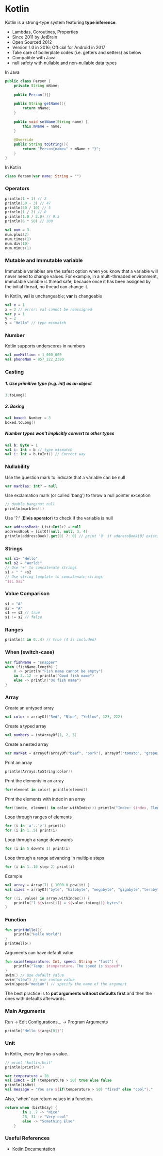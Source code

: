 # Kotlin
Kotlin is a strong-type system featuring **type inference**. 
- Lambdas, Coroutines, Properties
- Since 2011 by JetBrain
- Open Sourced 2012
- Version 1.0 in 2016; Official for Android in 2017
- Take care of boilerplate codes (i.e. getters and setters) as below
- Compatible with Java
- null safety with nullable and non-nullable data types

In Java
```java
public class Person {
    private String mName;
    
    public Person(){}
    
    public String getName(){
        return mName;
    }  
    
    public void setName(String name) {
        this.mName = name;
    }
    
    @Override
    public String toString(){
        return "Person{name=" + mName + "}"; 
    }
} 
```
In Kotlin
```kotlin
class Person(var name: String = "")
```


### Operators
```kotlin
println(1 + 1) // 2
println(50 - 3) // 47
println(50 / 10) // 5
println(1 / 2) // 0
println(1.0 / 2.0) // 0.5
println(6 * 50) // 300

val num = 3
num.plus(2)
num.times(1)
num.div(10)
num.minus(1)
```
### Mutable and Immutable variable
Immutable variables are the safest option when you know that a variable will never need to change values.
For example, in a multi-threaded environment, immutable variable is thread safe, because once it has been assigned by the initial thread, no thread can change it.

In Kotlin, **val** is unchangeable; **var** is changeable
```kotlin
val x = 1
x = 2 // error: val cannot be reassigned
var y = 1
y = 2
y = "Hello" // type mismatch
```
### Number
Kotlin supports underscores in numbers 
```kotlin
val oneMillion = 1_000_000
val phoneNum = 857_222_2390
```

### Casting
##### 1. Use primitive type (e.g. int) as an object
```kotlin
3.toLong()
```

##### 2. Boxing
```kotlin
val boxed: Number = 3
boxed.toLong()
```

##### Number types won't implicitly convert to other types
```kotlin
val b: Byte = 1
val i: Int = b // type mismatch
val i: Int = b.toInt() // Correct way
``` 

### Nullability
Use the question mark to indicate that a variable can be null
```kotlin
var marbles: Int? = null
```

Use exclamation mark (or called 'bang') to throw a null pointer exception
```kotlin
// double bang/not null
println(marbles!!)
```  

Use '?:' (**Elvis operator**) to check if the variable is null
```kotlin
var addressBook: List<Int?>? = null
addressBook = listOf(null, null, 3, 4)
println(addressBook?.get(0) ?: 0) // print '0' if addressBook[0] exists (and addressBook exists
```

### Strings

```kotlin
val s1= "Hello"
val s2 = "World!"
// Use '+' to concatenate strings
s1 + " " +s2
// Use string template to concatenate strings
"$s1 $s2" 
```

### Value Comparison
```kotlin
s1 = "A"
s2 = "A"
s1 == s2 // true
s1 != s2 // false
```


### Ranges
```kotlin
println(4 in 0..4) // true (4 is included)
```

### When (switch-case)
```kotlin
var fishName = "snapper"
when (fishName.length) {
    0 -> println("Fish name cannot be empty")
    in 3..12 -> println("Good fish name")
    else -> println("OK fish name")
}
```

### Array
Create an untyped array
```kotlin
val color = arrayOf("Red", "Blue", "Yellow", 123, 222)
```
Create a typed array
```kotlin
val numbers = intArrayOf(1, 2, 3)
```
Create a nested array
```kotlin
var market = arrayOf(arrayOf("beef", "pork"), arrayOf("tomato", "grapes"))
```
Print an array
```kotlin
println(Arrays.toString(color))
``` 
Print the elements in an array
```kotlin
for(element in color) println(element)
```
Print the elements with index in an array
```kotlin
for((index, element) in color.withIndex()) println("Index: $index, Element: $element ")
```
Loop through ranges of elements
```kotlin
for (i in 'a'..'z') print(i)
for (i in 1..5) print(i)
``` 
Loop through a range downwards
```kotlin
for (i in 5 downTo 1) print(i)
```
Loop through a range advancing in multiple steps
```kotlin
for (i in 1..10 step 2) print(i)
```

Example
```kotlin
val array = Array(7) { 1000.0.pow(it) }
val sizes = arrayOf("byte", "kilobyte", "megabyte", "gigabyte","terabyte", "petabyte", "exabyte")

for ((i, value) in array.withIndex()) {
    println("1 ${sizes[i]} = ${value.toLong()} bytes")
}
```

### Function
```kotlin
fun printHello(){
    println("Hello World") 
}
printHello()
```

Arguments can have default value
```kotlin
fun swim(temparature: Int, speed: String = "fast") {
    println("Temp: $temparature. The speed is $speed")
}
swim() // use default value
swim("slow") // use custom value
swim(speed="medium") // specify the name of the argument
```
The best practice is to **put arguments without defaults first** and then the ones with defaults afterwards.

### Main Arguments
Run -> Edit Configurations... -> Program Arguments
```kotlin
println("Hello ${args[0]}")
```

### Unit
In Kotlin, every line has a value. 
```kotlin
// print 'kotlin.Unit'
println(println())
```
```kotlin
var temperature = 20
val isHot = if (temperature > 50) true else false
println(isHot)
val message = "You are ${if(temperature > 50) "fired" else "cool"}."
```
Also, 'when' can return values in a function.
```kotlin
return when (birthday) {
        in 1..7 -> "Nice"
        28, 31 -> "Very cool"
        else -> "Something Else"
    }
```

### Useful References
- [Kotlin Documentation](http://kotlinlang.org/docs/reference/)




